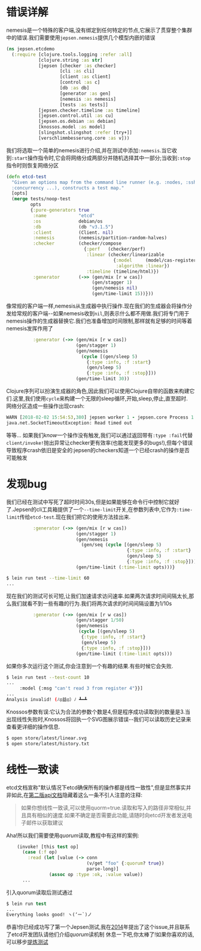 # 错误详解
nemesis是一个特殊的客户端,没有绑定到任何特定的节点,它展示了贯穿整个集群中的错误.我们需要使用`jepsen.nemesis`提供几个模型内嵌的错误
```clojure
(ns jepsen.etcdemo
  (:require [clojure.tools.logging :refer :all]
            [clojure.string :as str]
            [jepsen [checker :as checker]
                    [cli :as cli]
                    [client :as client]
                    [control :as c]
                    [db :as db]
                    [generator :as gen]
                    [nemesis :as nemesis]
                    [tests :as tests]]
            [jepsen.checker.timeline :as timeline]
            [jepsen.control.util :as cu]
            [jepsen.os.debian :as debian]
            [knossos.model :as model]
            [slingshot.slingshot :refer [try+]]
            [verschlimmbesserung.core :as v]))
```
我们将选取一个简单的nemesis进行介绍,并在测试中添加`:nemesis`.当它收到`:start`操作指令时,它会将网络分成两部分并随机选择其中一部分;当收到`:stop`指令时则恢复网络分区
```clojure
(defn etcd-test
  "Given an options map from the command line runner (e.g. :nodes, :ssh,
  :concurrency ...), constructs a test map."
  [opts]
  (merge tests/noop-test
         opts
         {:pure-generators true
          :name            "etcd"
          :os              debian/os
          :db              (db "v3.1.5")
          :client          (Client. nil)
          :nemesis         (nemesis/partition-random-halves)
          :checker         (checker/compose
                             {:perf   (checker/perf)
                              :linear (checker/linearizable
                                        {:model     (model/cas-register)
                                         :algorithm :linear})
                              :timeline (timeline/html)})
          :generator       (->> (gen/mix [r w cas])
                                (gen/stagger 1)
                                (gen/nemesis nil)
                                (gen/time-limit 15))}))
```
像常规的客户端一样,nemesis从生成器中执行操作.现在我们的生成器会将操作分发给常规的客户端--如果nemesis收到`nil`,则表示什么都不用做.我们将专门用于nemesis操作的生成器替换它.我们也准备增加时间限制,那样就有足够的时间等着nemesis发挥作用了
```clojure
          :generator (->> (gen/mix [r w cas])
                          (gen/stagger 1)
                          (gen/nemesis
                            (cycle [(gen/sleep 5)
                              {:type :info, :f :start}
                              (gen/sleep 5)
                              {:type :info, :f :stop}]))
                          (gen/time-limit 30))
```
Clojure序列可以扮演生成器的角色,因此我们可以使用Clojure自带的函数来构建它们.这里,我们使用`cycle`来构建一个无限的sleep循环,开始,sleep,停止,直至超时.  
网络分区造成一些操作出现crash:
```clojure
WARN [2018-02-02 15:54:53,380] jepsen worker 1 - jepsen.core Process 1 crashed
java.net.SocketTimeoutException: Read timed out
```
等等... 如果我们*know*一个操作没有触发,我们可以通过返回带有`:type :fail`代替`client/invoke!`抛出异常让checker更有效率(也能发现更多的bugs!),但每个错误导致程序crash依旧是安全的:jepsen的checkers知道一个已经crash的操作是否可能触发
# 发现bug
我们已经在测试中写死了超时时间30s,但是如果能够在命令行中控制它就好了.Jepsen的cli工具箱提供了一个`--time-limit`开关,在参数列表中,它作为`:time-limit`传给`etcd-test`.现在我们把它的使用方法挂出来.
```clojure
          :generator (->> (gen/mix [r w cas])
                          (gen/stagger 1)
                          (gen/nemesis
                            (gen/seq (cycle [(gen/sleep 5)
                                             {:type :info, :f :start}
                                             (gen/sleep 5)
                                             {:type :info, :f :stop}])))
                          (gen/time-limit (:time-limit opts)))}
```
```bash
$ lein run test --time-limit 60
...
```
现在我们的测试可长可短,让我们加速请求访问速率.如果两次请求时间间隔太长,那么我们就看不到一些有趣的行为.我们将两次请求的时间间隔设置为1/10s
```clojure
          :generator (->> (gen/mix [r w cas])
                          (gen/stagger 1/50)
                          (gen/nemesis
                           (cycle [(gen/sleep 5)
                            {:type :info, :f :start}
                            (gen/sleep 5)
                            {:type :info, :f :stop}]))
                          (gen/time-limit (:time-limit opts)))
```
如果你多次运行这个测试,你会注意到一个有趣的结果.有些时候它会失败.
```bash
$ lein run test --test-count 10
...
     :model {:msg "can't read 3 from register 4"}}]
...
Analysis invalid! (ﾉಥ益ಥ）ﾉ ┻━┻
```
Knossos参数有误:它认为合法的参数个数是4,但是程序成功读取到的数量是3.当出现线性失败时,Knossos将回执一个SVG图展示错误--我们可以读取历史记录来查看更详细的操作信息.
```bash
$ open store/latest/linear.svg
$ open store/latest/history.txt
```
# 线性一致读
etcd文档宣称"默认情况下etcd确保所有的操作都是线性一致性",但是显然事实并非如此,在[第二版api文档](https://coreos.com/etcd/docs/latest/v2/api.html)隐藏着这么一条不引人注意的注释:
> 如果你想线性一致读,可以使用quorm=true.读取和写入的路径非常相似,并且具有相似的速度.如果不确定是否需要此功能,请随时向etcd开发者发送电子邮件以获取建议

Aha!所以我们需要使用*quorum*读取,教程中有这样的案例:
```clojure
    (invoke! [this test op]
      (case (:f op)
        :read (let [value (-> conn
                              (v/get "foo" {:quorum? true})
                              parse-long)]
                (assoc op :type :ok, :value value))
      ...
```
引入quorum读取后测试通过
```clojure
$ lein run test
...
Everything looks good! ヽ(‘ー`)ノ
```
恭喜!你已经成功写了第一个Jepsen测试,我在[2014](https://aphyr.com/posts/316-jepsen-etcd-and-consul)年提出了这个issue,并且联系了etcd开发团队请他们介绍*quorum*读机制
休息一下吧,你太棒了!如果你喜欢的话,可以移步[提炼测试](https://github.com/jaydenwen123/jepsen/blob/main/doc/cn_tutorial/06-cn-refining.md)
